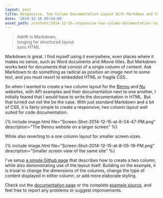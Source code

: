 ```yaml
---
layout: post
title: Responsive, Two Column Documentation Layout With Markdown and CSS
date: '2014-12-16 05:44:06'
asset_path: /content/2014-12-16-responsive-two-column-documentation-layout-with-markdown-and-css
---
```

<blockquote>
    Adrift in Markdown,<br/>
    longing for structured layout<br/>
    sans HTML
</blockquote>

Markdown is great. I find myself using it everywhere, even places where it makes no sense, such as Word documents and iMovie titles. But Markdown works best for documents that consist of a single column of content. Ask Markdown to do something as radical as position an image next to some text, and you must resort to embedded HTML or fragile CSS.

So when I wanted to create a two column layout for the [Bennu][] and [Nu][] websites, with API examples and their documentation next to one another, I initially feared that I would have to write the documentation in HTML. But that turned out not the be the case. With just standard Markdown and a bit of CSS, it is fairly simple to create a responsive, two column layout well suited for code documentation.

{% include image.html file="Screen-Shot-2014-12-15-at-8-04-47-PM.png" description="The Bennu website on a larger screen" %}

While also reverting to a one column layout for smaller screen sizes.

{% include image.html file="Screen-Shot-2014-12-15-at-8-05-19-PM.png" description="Smaller screen view of the same site" %}


I've setup [a simple Github page][page] that describes how to create a two column, while also demonstrating use of the layout itself. Building on the example, it is trivial to change the dimensions of the columns, change the type of content displayed in either column, or add more elaborate styling.

Check out the [documentation page][page] or the complete [example source][src], and feel free to report any problems or suggest improvements.


[Nu]: http://mattbierner.github.io/nu/
[bennu]: http://bennu-js.com

[src]: https://github.com/mattbierner/markdown-two-column-documentation-example
[page]: http://mattbierner.github.io/markdown-two-column-documentation-example/
[index]: https://raw.githubusercontent.com/mattbierner/markdown-two-column-documentation-example/master/index.md
[style]: https://github.com/mattbierner/markdown-two-column-documentation-example/blob/master/stylesheets/styles.css